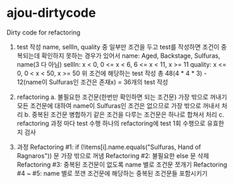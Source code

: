 # ajou-dirtycode
Dirty code for refactoring

1. test 작성
    name, sellIn, quality 중 일부만 조건을 두고 test를 작성하면 조건이 중복되는데 확인하지 못하는 경우가 있어서
    name: Aged, Backstage, Sulfuras, name(3 다 아님)
    sellIn: x < 0, 0 <= x < 6, 6 <= x < 11, x >= 11
    quality: x <= 0, 0 < x < 50, x >= 50
    위 조건에 해당하는 test 작성
    총 48(4 * 4 * 3) - 12(name이 Sulfuras인 조건은 존재x) = 36개의 test 작성

2. refactoring
    a. 불필요한 조건문(한번만 확인하면 되는 조건문) 가장 밖으로 꺼내기
        모든 조건문에 대하여 name이 Sulfuras인 조건은 없으므로 가장 밖으로 꺼내서 처리
    b. 중복된 조건문 병합하기
        같은 조건을 다루는 조건문은 하나로 합쳐서 처리
    c. refactoring 과정 마다 test 수행
        하나의 refactoring에 test 1회 수행으로 유효한지 검사

3. 과정
    Refactoring #1:
        if (!items[i].name.equals("Sulfuras, Hand of Ragnaros")) 문 가장 밖으로 꺼냄
    Refactoring #2:
        불필요한 else 문 삭제
    Refactoring #3:
        중복된 조건문이 없도록 name 별로 조건문 쪼개기
    Refactoring #4 ~ #5:
        name 별로 쪼갠 조건문에 해당하는 중복된 조건문들 포함시키기